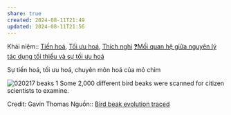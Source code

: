 ```yaml
---
share: true
created: 2024-08-11T21:49
updated: 2024-08-11T21:56
---
```

Khái niệm:: [Tiến hoá](../%CE%9E%20Kh%C3%A1i%20ni%E1%BB%87m/S%E1%BB%B1%20s%E1%BB%91ng,%20nh%E1%BA%ADn%20th%E1%BB%A9c/Ti%E1%BA%BFn%20ho%C3%A1.md), [Tối ưu hoá](../%CE%9E%20Kh%C3%A1i%20ni%E1%BB%87m/V%E1%BA%ADt%20l%C3%BD/T%E1%BB%91i%20%C6%B0u%20ho%C3%A1.md), [Thích nghi](../%CE%9E%20Kh%C3%A1i%20ni%E1%BB%87m/S%E1%BB%B1%20s%E1%BB%91ng,%20nh%E1%BA%ADn%20th%E1%BB%A9c/Th%C3%ADch%20nghi.md)
[❓Mối quan hệ giữa nguyên lý tác dụng tối thiểu và sự tối ưu hoá](../V%E1%BA%ADt%20l%C3%BD/%E2%9D%93M%E1%BB%91i%20quan%20h%E1%BB%87%20gi%E1%BB%AFa%20nguy%C3%AAn%20l%C3%BD%20t%C3%A1c%20d%E1%BB%A5ng%20t%E1%BB%91i%20thi%E1%BB%83u%20v%C3%A0%20s%E1%BB%B1%20t%E1%BB%91i%20%C6%B0u%20ho%C3%A1.md)

Sự tiến hoá, tối ưu hoá, chuyên môn hoá của mỏ chim

![020217 beaks 1](https://cdn.shortpixel.ai/spai/q_lossy+w_658+h_334+to_auto+ret_img/cosmosmagazine.com/wp-content/uploads/2019/12/020217_beaks_1.jpg "bird beak evolution traced 2")
Some 2,000 different bird beaks were scanned for citizen scientists to examine.

Credit: Gavin Thomas
Nguồn:: [Bird beak evolution traced](https://cosmosmagazine.com/science/biology/bird-beak-evolution-traced-with-a-little-help-from-citizen-scientists/)